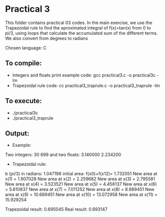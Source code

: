# Practical 3

This folder contains practical 03 codes. In the main exercise, we use the Trapezoidal rule to find the aproximated integral of f(x)=tan(x) from 0 to pi/3, using loops that calculate the accumulated sum of the different terms. We also convert from degrees to radians

Chosen language: C

## To compile:

* Integers and floats print example code: gcc practical3.c -o practical3c -lm
* Trapezoidal rule code: cc practical3_traprule.c -o practical3_traprule -lm

## To execute:

* ./practical3c
* ./practical3_traprule

## Output:

* Example:

Two integers: 30 699 and two floats: 3.140000 2.234200

* Trapezoidal rule:

b (pi/3) in radians: 1.047198 
initial area: f(x0)+f(x12)= 1.732051 
New area at x(1) = 1.907028 
New area at x(2) = 2.259682 
New area at x(3) = 2.795581 
New area at x(4) = 3.523521 
New area at x(5) = 4.456137 
New area at x(6) = 5.610837 
New area at x(7) = 7.011252 
New area at x(8) = 8.689451 
New area at x(9) = 10.689451 
New area at x(10) = 13.072958 
New area at x(11) = 15.929254 

Trapezoidal result: 0.695045 
Real result: 0.693147 